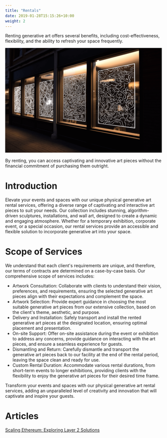 ```yaml
---
title: "Rentals"
date: 2019-01-28T15:15:26+10:00
weight: 2
---
```


Renting generative art offers several benefits, including cost-effectiveness, flexibility, and the ability to refresh your space frequently. 

![Luminous Window Art](/images/illustrations/lumi-window.png)

By renting, you can access captivating and innovative art pieces without the financial commitment of purchasing them outright. 


# Introduction

Elevate your events and spaces with our unique physical generative art rental services, offering a diverse range of captivating and interactive art pieces to suit your needs. Our collection includes stunning, algorithm-driven sculptures, installations, and wall art, designed to create a dynamic and engaging atmosphere. Whether for a temporary exhibition, corporate event, or a special occasion, our rental services provide an accessible and flexible solution to incorporate generative art into your space.

# Scope of Services

We understand that each client's requirements are unique, and therefore, our terms of contracts are determined on a case-by-case basis. Our comprehensive scope of services includes:

- Artwork Consultation: Collaborate with clients to understand their vision, preferences, and requirements, ensuring the selected generative art pieces align with their expectations and complement the space.
- Artwork Selection: Provide expert guidance in choosing the most suitable generative art pieces from our extensive collection, based on the client's theme, aesthetic, and purpose.
- Delivery and Installation: Safely transport and install the rented generative art pieces at the designated location, ensuring optimal placement and presentation.
- On-site Support: Offer on-site assistance during the event or exhibition to address any concerns, provide guidance on interacting with the art pieces, and ensure a seamless experience for guests.
- Dismantling and Return: Carefully dismantle and transport the generative art pieces back to our facility at the end of the rental period, leaving the space clean and ready for use.
- Custom Rental Duration: Accommodate various rental durations, from short-term events to longer exhibitions, providing clients with the flexibility to enjoy the generative art pieces for their desired time frame.

Transform your events and spaces with our physical generative art rental services, adding an unparalleled level of creativity and innovation that will captivate and inspire your guests.

# Articles 

[Scaling Ethereum: Exploring Layer 2 Solutions](https://medium.com/coinmonks/scaling-ethereum-exploring-layer-2-solutions-1fd26943f55e)
